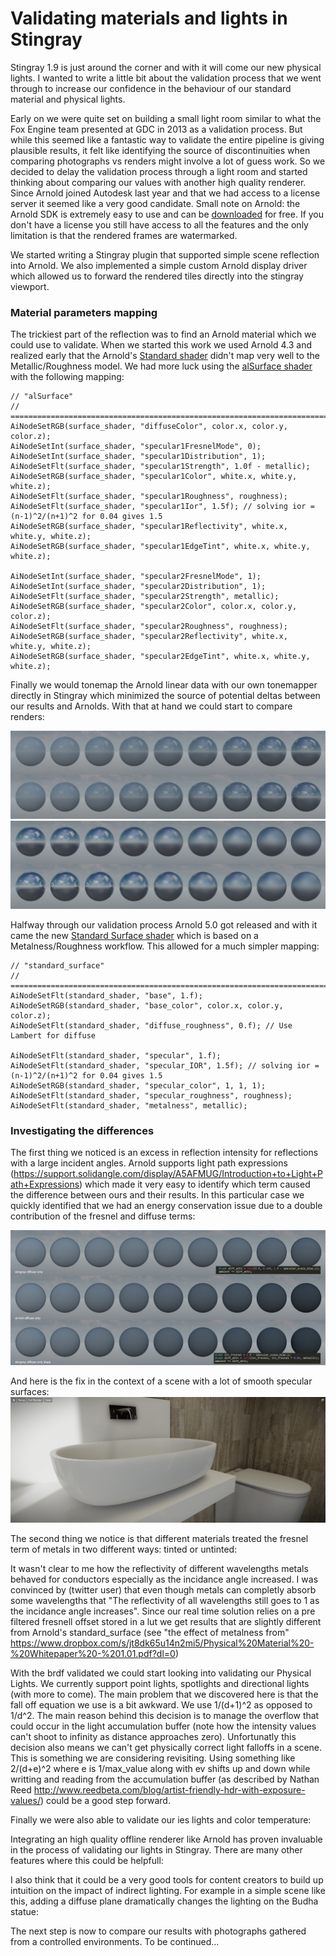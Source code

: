 # Validating materials and lights in Stingray #
Stingray 1.9 is just around the corner and with it will come our new physical lights. I wanted to write a little bit about the validation process that we went through to increase our confidence in the behaviour of our standard material and physical lights.

Early on we were quite set on building a small light room similar to what the Fox Engine team presented at GDC in 2013 as a validation process. But while this seemed like a fantastic way to validate the entire pipeline is giving plausible results, it felt like identifying the source of discontinuities when comparing photographs vs renders might involve a lot of guess work. So we decided to delay the validation process through a light room and started thinking about comparing our values with another high quality renderer. Since Arnold joined Autodesk last year and that we had access to a license server it seemed like a very good candidate. Small note on Arnold: the Arnold SDK is extremely easy to use and can be [downloaded](https://www.solidangle.com/arnold/download) for free. If you don't have a license you still have access to all the features and the only limitation is that the rendered frames are watermarked. 

We started writing a Stingray plugin that supported simple scene reflection into Arnold. We also implemented a simple custom Arnold display driver which allowed us to forward the rendered tiles directly into the stingray viewport.

### Material parameters mapping ###
The trickiest part of the reflection was to find an Arnold material which we could use to validate. When we started this work we used Arnold 4.3 and realized early that the Arnold's [Standard shader](https://support.solidangle.com/display/AFMUG/Standard) didn't map very well to the Metallic/Roughness model. We had more luck using the [alSurface shader](http://www.anderslanglands.com/alshaders/alSurface.html) with the following mapping:

~~~~
// "alSurface"
// ==============================================================================================
AiNodeSetRGB(surface_shader, "diffuseColor", color.x, color.y, color.z);
AiNodeSetInt(surface_shader, "specular1FresnelMode", 0);
AiNodeSetInt(surface_shader, "specular1Distribution", 1);
AiNodeSetFlt(surface_shader, "specular1Strength", 1.0f - metallic);
AiNodeSetRGB(surface_shader, "specular1Color", white.x, white.y, white.z);
AiNodeSetFlt(surface_shader, "specular1Roughness", roughness);
AiNodeSetFlt(surface_shader, "specular1Ior", 1.5f); // solving ior = (n-1)^2/(n+1)^2 for 0.04 gives 1.5
AiNodeSetRGB(surface_shader, "specular1Reflectivity", white.x, white.y, white.z);
AiNodeSetRGB(surface_shader, "specular1EdgeTint", white.x, white.y, white.z);

AiNodeSetInt(surface_shader, "specular2FresnelMode", 1);
AiNodeSetInt(surface_shader, "specular2Distribution", 1);
AiNodeSetFlt(surface_shader, "specular2Strength", metallic);
AiNodeSetRGB(surface_shader, "specular2Color", color.x, color.y, color.z);
AiNodeSetFlt(surface_shader, "specular2Roughness", roughness);
AiNodeSetRGB(surface_shader, "specular2Reflectivity", white.x, white.y, white.z);
AiNodeSetRGB(surface_shader, "specular2EdgeTint", white.x, white.y, white.z);
~~~~

Finally we would tonemap the Arnold linear data with our own tonemapper directly in Stingray which minimized the source of potential deltas between our results and Arnolds. With that at hand we could start to compare renders:

![Imgur](images/res1.jpg)
![Imgur](images/res3.jpg)

Halfway through our validation process Arnold 5.0 got released and with it came the new [Standard Surface shader](https://support.solidangle.com/display/A5AFMUG/Standard+Surface) which is based on a Metalness/Roughness workflow. This allowed for a much simpler mapping:

~~~~
// "standard_surface"
// ==============================================================================================
AiNodeSetFlt(standard_shader, "base", 1.f);
AiNodeSetRGB(standard_shader, "base_color", color.x, color.y, color.z);
AiNodeSetFlt(standard_shader, "diffuse_roughness", 0.f); // Use Lambert for diffuse

AiNodeSetFlt(standard_shader, "specular", 1.f);
AiNodeSetFlt(standard_shader, "specular_IOR", 1.5f); // solving ior = (n-1)^2/(n+1)^2 for 0.04 gives 1.5
AiNodeSetRGB(standard_shader, "specular_color", 1, 1, 1);
AiNodeSetFlt(standard_shader, "specular_roughness", roughness);
AiNodeSetFlt(standard_shader, "metalness", metallic);
~~~~

### Investigating the differences ###

The first thing we noticed is an excess in reflection intensity for reflections with a large incident angles. Arnold supports light path expressions (https://support.solidangle.com/display/A5AFMUG/Introduction+to+Light+Path+Expressions) which made it very easy to identify which term caused the difference between ours and their results. In this particular case we quickly identified that we had an energy conservation issue due to a double contribution of the fresnel and diffuse terms:

![Imgur](images/fix1.jpg)

And here is the fix in the context of a scene with a lot of smooth specular surfaces:
![Imgur](images/fix3.gif)


The second thing we notice is that different materials treated the fresnel term of metals in two different ways: tinted or untinted:

It wasn't clear to me how the reflectivity of different wavelengths metals behaved for conductors especially as the incidance angle increased. I was convinced by (twitter user) that even though metals can completly absorb some wavelengths that "The reflectivity of all wavelengths still goes to 1 as the incidance angle increases". Since our real time solution relies on a pre filtered fresnell offset stored in a lut we get results that are slightly different from Arnold's standard_surface (see "the effect of metalness from" https://www.dropbox.com/s/jt8dk65u14n2mi5/Physical%20Material%20-%20Whitepaper%20-%201.01.pdf?dl=0)

With the brdf validated we could start looking into validating our Physical Lights. We currently support point lights, spotlights and directional lights (with more to come). The main problem that we discovered here is that the fall off equation we use is a bit awkward. We use 1/(d+1)^2 as opposed to 1/d^2. The main reason behind this decision is to manage the overflow that could occur in the light accumulation buffer (note how the intensity values can't shoot to infinity as distance approaches zero). Unfortunatly this decision also means we can't get physically correct light falloffs in a scene. This is something we are considering revisiting. Using something like 2/(d+e)^2 where e is 1/max_value along with ev shifts up and down while writting and reading from the accumulation buffer (as described by Nathan Reed http://www.reedbeta.com/blog/artist-friendly-hdr-with-exposure-values/) could be a good step forward.

Finally we were also able to validate our ies lights and color temperature:

Integrating an high quality offline renderer like Arnold has proven invaluable in the process of validating our lights in Stingray. There are many other features where this could be helpfull:

I also think that it could be a very good tools for content creators to build up intuition on the impact of indirect lighting. For example in a simple scene like this, adding a diffuse plane dramatically changes the lighting on the Budha statue:

The next step is now to compare our results with photographs gathered from a controlled environments. To be continued...